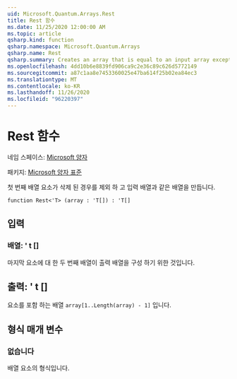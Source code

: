 ```yaml
---
uid: Microsoft.Quantum.Arrays.Rest
title: Rest 함수
ms.date: 11/25/2020 12:00:00 AM
ms.topic: article
qsharp.kind: function
qsharp.namespace: Microsoft.Quantum.Arrays
qsharp.name: Rest
qsharp.summary: Creates an array that is equal to an input array except that the first array element is dropped.
ms.openlocfilehash: 4dd10b6e8839fd906ca9c2e36c89c626d5772149
ms.sourcegitcommit: a87c1aa8e7453360025e47ba614f25b02ea84ec3
ms.translationtype: MT
ms.contentlocale: ko-KR
ms.lasthandoff: 11/26/2020
ms.locfileid: "96220397"
---
```

# <a name="rest-function"></a>Rest 함수

네임 스페이스: [Microsoft 양자](xref:Microsoft.Quantum.Arrays)

패키지: [Microsoft 양자 표준](https://nuget.org/packages/Microsoft.Quantum.Standard)


첫 번째 배열 요소가 삭제 된 경우를 제외 하 고 입력 배열과 같은 배열을 만듭니다.

```qsharp
function Rest<'T> (array : 'T[]) : 'T[]
```


## <a name="input"></a>입력

### <a name="array--t"></a>배열: ' t []

마지막 요소에 대 한 두 번째 배열이 출력 배열을 구성 하기 위한 것입니다.



## <a name="output--t"></a>출력: ' t []

요소를 포함 하는 배열 `array[1..Length(array) - 1]` 입니다.

## <a name="type-parameters"></a>형식 매개 변수

### <a name="t"></a>없습니다

배열 요소의 형식입니다.